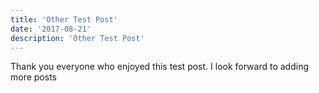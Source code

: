 ```yaml
---
title: 'Other Test Post'
date: '2017-08-21'
description: 'Other Test Post'
---
```


Thank you everyone who enjoyed this test post. I look forward to adding more posts


